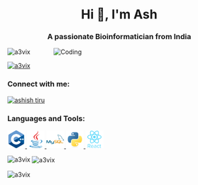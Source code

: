 <h1 align="center">Hi 👋, I'm Ash</h1>
<h3 align="center">A passionate Bioinformatician from India</h3>
<img align="right" alt="Coding" width="400" src="https://i.pinimg.com/originals/36/5e/6a/365e6ae930ca60d20e01f2b67af07647.gif">


<p align="left"> <img src="https://komarev.com/ghpvc/?username=a3vix&label=Profile%20views&color=0e75b6&style=flat" alt="a3vix" /> </p>

<p align="left"> <a href="https://github.com/ryo-ma/github-profile-trophy"><img src="https://github-profile-trophy.vercel.app/?username=a3vix" alt="a3vix" /></a> </p>

<h3 align="left">Connect with me:</h3>
<p align="left">
<a href="https://linkedin.com/in/ashish tiru" target="blank"><img align="center" src="https://raw.githubusercontent.com/rahuldkjain/github-profile-readme-generator/master/src/images/icons/Social/linked-in-alt.svg" alt="ashish tiru" height="30" width="40" /></a>
</p>

<h3 align="left">Languages and Tools:</h3>
<p align="left"> <a href="https://www.w3schools.com/cpp/" target="_blank" rel="noreferrer"> <img src="https://raw.githubusercontent.com/devicons/devicon/master/icons/cplusplus/cplusplus-original.svg" alt="cplusplus" width="40" height="40"/> </a> <a href="https://www.java.com" target="_blank" rel="noreferrer"> <img src="https://raw.githubusercontent.com/devicons/devicon/master/icons/java/java-original.svg" alt="java" width="40" height="40"/> </a> <a href="https://www.mysql.com/" target="_blank" rel="noreferrer"> <img src="https://raw.githubusercontent.com/devicons/devicon/master/icons/mysql/mysql-original-wordmark.svg" alt="mysql" width="40" height="40"/> </a> <a href="https://www.python.org" target="_blank" rel="noreferrer"> <img src="https://raw.githubusercontent.com/devicons/devicon/master/icons/python/python-original.svg" alt="python" width="40" height="40"/> </a> <a href="https://reactjs.org/" target="_blank" rel="noreferrer"> <img src="https://raw.githubusercontent.com/devicons/devicon/master/icons/react/react-original-wordmark.svg" alt="react" width="40" height="40"/> </a> </p>

<p><img align="left" src="https://github-readme-stats.vercel.app/api/top-langs?username=a3vix&show_icons=true&locale=en&layout=compact" alt="a3vix" /></p>

<p>&nbsp;<img align="center" src="https://github-readme-stats.vercel.app/api?username=a3vix&show_icons=true&locale=en" alt="a3vix" /></p>

<p><img align="center" src="https://github-readme-streak-stats.herokuapp.com/?user=a3vix&" alt="a3vix" /></p>
